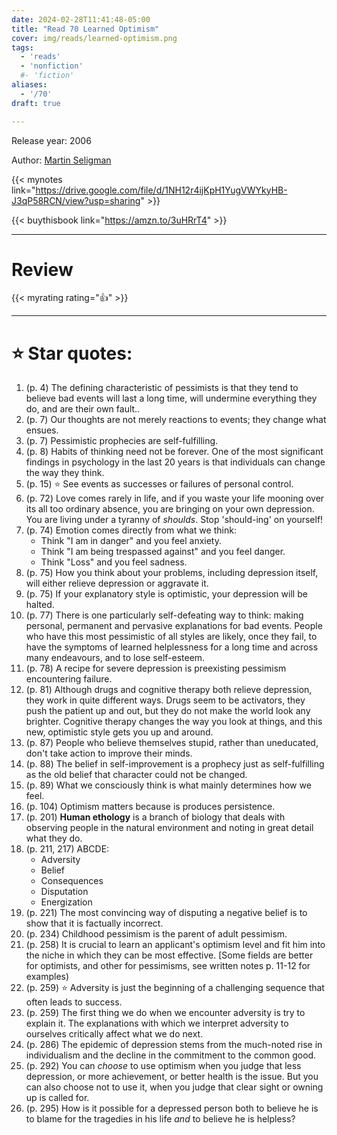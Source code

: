 ```yaml
---
date: 2024-02-28T11:41:48-05:00
title: "Read 70 Learned Optimism"
cover: img/reads/learned-optimism.png
tags:
  - 'reads'
  - 'nonfiction'
  #- 'fiction'
aliases:
  - '/70'
draft: true

---
```


Release year: 2006

Author: [Martin Seligman](https://en.wikipedia.org/wiki/Martin_Seligman)

{{< mynotes link="https://drive.google.com/file/d/1NH12r4ijKpH1YugVWYkyHB-J3qP58RCN/view?usp=sharing" >}}

{{< buythisbook link="https://amzn.to/3uHRrT4" >}}

---

# Review

{{< myrating rating="👍" >}}

---

# :star: Star quotes:

1. (p. 4) The defining characteristic of pessimists is that they tend to
   believe bad events will last a long time, will undermine everything
   they do, and are their own fault..
1. (p. 7) Our thoughts are not merely reactions to events; they change
   what ensues.
1. (p. 7) Pessimistic prophecies are self-fulfilling.
1. (p. 8) Habits of thinking need not be forever. One of the most
   significant findings in psychology in the last 20 years is that
   individuals can change the way they think.
1. (p. 15) :star: See events as successes or failures of personal control.
1. (p. 72) Love comes rarely in life, and if you waste your life mooning
   over its all too ordinary absence, you are bringing on your own
   depression. You are living under a tyranny of *shoulds*. Stop
   'should-ing' on yourself!
1. (p. 74) Emotion comes directly from what we think:
    - Think "I am in danger" and you feel anxiety.
    - Think "I am being trespassed against" and you feel danger.
    - Think "Loss" and you feel sadness.
1. (p. 75) How you think about your problems, including depression
   itself, will either relieve depression or aggravate it.
1. (p. 75) If your explanatory style is optimistic, your depression will
   be halted.
1. (p. 77) There is one particularly self-defeating way to think: making
   personal, permanent and pervasive explanations for bad events. People
   who have this most pessimistic of all styles are likely, once they
   fail, to have the symptoms of learned helplessness for a long time
   and across many endeavours, and to lose self-esteem.
1. (p. 78) A recipe for severe depression is preexisting pessimism
   encountering failure.
1. (p. 81) Although drugs and cognitive therapy both relieve depression,
   they work in quite different ways. Drugs seem to be activators, they
   push the patient up and out, but they do not make the world look any
   brighter. Cognitive therapy changes the way you look at things, and
   this new, optimistic style gets you up and around.
1. (p. 87) People who believe themselves stupid, rather than uneducated,
   don't take action to improve their minds.
1. (p. 88) The belief in self-improvement is a prophecy just as
   self-fulfilling as the old belief that character could not be
   changed.
1. (p. 89) What we consciously think is what mainly determines how we
   feel.
1. (p. 104) Optimism matters because is produces persistence.
1. (p. 201) **Human ethology** is a branch of biology that deals with
   observing people in the natural environment and noting in great
   detail what they do.
1. (p. 211, 217) ABCDE:
    - Adversity
    - Belief
    - Consequences
    - Disputation
    - Energization
1. (p. 221) The most convincing way of disputing a negative belief is to
   show that it is factually incorrect.
1. (p. 234) Childhood pessimism is the parent of adult pessimism.
1. (p. 258) It is crucial to learn an applicant's optimism level and fit
   him into the niche in which they can be most effective. [Some fields
   are better for optimists, and other for pessimisms, see written notes
   p. 11-12 for examples)
1. (p. 259) :star: Adversity is just the beginning of a challenging sequence
   that often leads to success.
1. (p. 259) The first thing we do when we encounter adversity is try to
   explain it. The explanations with which we interpret adversity to
   ourselves critically affect what we do next.
1. (p. 286) The epidemic of depression stems from the much-noted rise in
   individualism and the decline in the commitment to the common good.
1. (p. 292) You can *choose* to use optimism when you judge that less
   depression, or more achievement, or better health is the issue. But
   you can also choose not to use it, when you judge that clear sight or
   owning up is called for.
1. (p. 295) How is it possible for a depressed person both to believe he
   is to blame for the tragedies in his life *and* to believe he is
   helpless?
